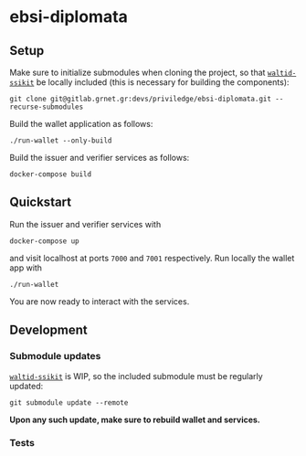 # ebsi-diplomata

## Setup

Make sure to initialize submodules when cloning the project, so that
[`waltid-ssikit`](https://github.com/walt-id/waltid-ssikit) be locally included
(this is necessary for building the components):

```commandline
git clone git@gitlab.grnet.gr:devs/priviledge/ebsi-diplomata.git --recurse-submodules
```

Build the wallet application as follows:

```commandline
./run-wallet --only-build
```

Build the issuer and verifier services as follows:

```commandline
docker-compose build
```

## Quickstart

Run the issuer and verifier services with

```commandline
docker-compose up
```

and visit localhost at ports `7000` and `7001` respectively. Run locally
the wallet app with

```commandline
./run-wallet
```

You are now ready to interact with the services.

## Development

### Submodule updates

[`waltid-ssikit`](https://github.com/walt-id/waltid-ssikit) is WIP, so the
included submodule must be regularly updated:

```commandline
git submodule update --remote
```

**Upon any such update, make sure to rebuild wallet and services.**

### Tests

